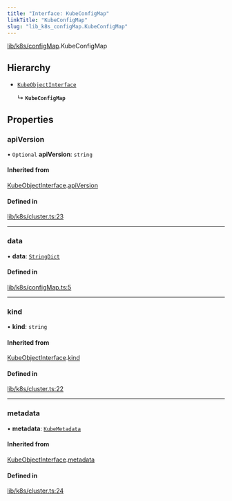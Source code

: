 ```yaml
---
title: "Interface: KubeConfigMap"
linkTitle: "KubeConfigMap"
slug: "lib_k8s_configMap.KubeConfigMap"
---
```


[lib/k8s/configMap](../modules/lib_k8s_configMap.md).KubeConfigMap

## Hierarchy

- [`KubeObjectInterface`](lib_k8s_cluster.KubeObjectInterface.md)

  ↳ **`KubeConfigMap`**

## Properties

### apiVersion

• `Optional` **apiVersion**: `string`

#### Inherited from

[KubeObjectInterface](lib_k8s_cluster.KubeObjectInterface.md).[apiVersion](lib_k8s_cluster.KubeObjectInterface.md#apiversion)

#### Defined in

[lib/k8s/cluster.ts:23](https://github.com/kinvolk/headlamp/blob/2fb68817/frontend/src/lib/k8s/cluster.ts#L23)

___

### data

• **data**: [`StringDict`](lib_k8s_cluster.StringDict.md)

#### Defined in

[lib/k8s/configMap.ts:5](https://github.com/kinvolk/headlamp/blob/2fb68817/frontend/src/lib/k8s/configMap.ts#L5)

___

### kind

• **kind**: `string`

#### Inherited from

[KubeObjectInterface](lib_k8s_cluster.KubeObjectInterface.md).[kind](lib_k8s_cluster.KubeObjectInterface.md#kind)

#### Defined in

[lib/k8s/cluster.ts:22](https://github.com/kinvolk/headlamp/blob/2fb68817/frontend/src/lib/k8s/cluster.ts#L22)

___

### metadata

• **metadata**: [`KubeMetadata`](lib_k8s_cluster.KubeMetadata.md)

#### Inherited from

[KubeObjectInterface](lib_k8s_cluster.KubeObjectInterface.md).[metadata](lib_k8s_cluster.KubeObjectInterface.md#metadata)

#### Defined in

[lib/k8s/cluster.ts:24](https://github.com/kinvolk/headlamp/blob/2fb68817/frontend/src/lib/k8s/cluster.ts#L24)
